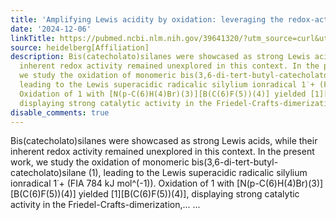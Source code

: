```yaml
---
title: 'Amplifying Lewis acidity by oxidation: leveraging the redox-activity of bis(3,6-di-<em>tert</em>-butyl-catecholato)silane'
date: '2024-12-06'
linkTitle: https://pubmed.ncbi.nlm.nih.gov/39641320/?utm_source=curl&utm_medium=rss&utm_campaign=pubmed-2&utm_content=1FakS-2QOkCT8HsMOQP1bCRQ4YzyumYOmxmF0moLsQ3dFB1E9V&fc=20220326224207&ff=20241207173203&v=2.18.0.post9+e462414
source: heidelberg[Affiliation]
description: Bis(catecholato)silanes were showcased as strong Lewis acids, while their
  inherent redox activity remained unexplored in this context. In the present work,
  we study the oxidation of monomeric bis(3,6-di-tert-butyl-catecholato)silane (1),
  leading to the Lewis superacidic radicalic silylium ionradical 1˙+ (FIA 784 kJ mol^(-1)).
  Oxidation of 1 with [N(p-C(6)H(4)Br)(3)][B(C(6)F(5))(4)] yielded [1][B(C(6)F(5))(4)],
  displaying strong catalytic activity in the Friedel-Crafts-dimerization,... ...
disable_comments: true
---
```

Bis(catecholato)silanes were showcased as strong Lewis acids, while their inherent redox activity remained unexplored in this context. In the present work, we study the oxidation of monomeric bis(3,6-di-tert-butyl-catecholato)silane (1), leading to the Lewis superacidic radicalic silylium ionradical 1˙+ (FIA 784 kJ mol^(-1)). Oxidation of 1 with [N(p-C(6)H(4)Br)(3)][B(C(6)F(5))(4)] yielded [1][B(C(6)F(5))(4)], displaying strong catalytic activity in the Friedel-Crafts-dimerization,... ...